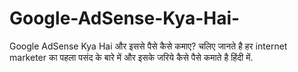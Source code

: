# Google-AdSense-Kya-Hai-
Google AdSense Kya Hai और इससे पैसे कैसे कमाए? चलिए जानते है हर internet marketer का पहला पसंद के बारे में और इसके जरिये कैसे पैसे कमाते है हिंदी में.
